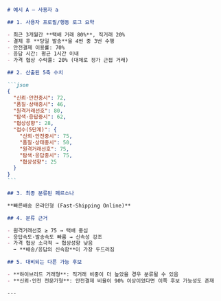 ````markdown
# 예시 A – 사용자 a

## 1. 사용자 프로필/행동 로그 요약

- 최근 3개월간 **택배 거래 80%**, 직거래 20%
- 결제 후 **당일 발송**을 4번 중 3번 수행
- 안전결제 이용률: 70%
- 응답 시간: 평균 1시간 이내
- 가격 협상 수락률: 20% (대체로 정가 근접 거래)

## 2. 산출된 5축 수치

```json
{
  "신뢰·안전중시": 72,
  "품질·상태중시": 46,
  "원격거래선호": 80,
  "탐색·응답중시": 62,
  "협상성향": 28,
  "점수(5단계)": {
    "신뢰·안전중시": 75,
    "품질·상태중시": 50,
    "원격거래선호": 75,
    "탐색·응답중시": 75,
    "협상성향": 25
  }
}
```

## 3. 최종 분류된 페르소나

**빠른배송 온라인형 (Fast-Shipping Online)**

## 4. 분류 근거

- 원격거래선호 ≥ 75 → 택배 중심
- 응답속도·발송속도 빠름 → 신속성 강조
- 가격 협상 소극적 → 협상성향 낮음
  ➡ **배송/응답의 신속함**이 가장 두드러짐

## 5. 대비되는 다른 가능 후보

- **하이브리드 거래형**: 직거래 비중이 더 높았을 경우 분류될 수 있음
- **신뢰·안전 전문가형**: 안전결제 비율이 90% 이상이었다면 이쪽 후보 가능성도 존재

---
````

